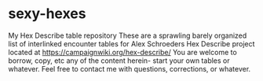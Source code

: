 # sexy-hexes
My Hex Describe table repository
These are a sprawling barely organized list of interlinked encounter tables for Alex Schroeders 
Hex Describe project located at https://campaignwiki.org/hex-describe/ 
You are welcome to borrow, copy, etc any of the content herein- start your own tables or whatever. 
Feel free to contact me with questions, corrections, or whatever. 
